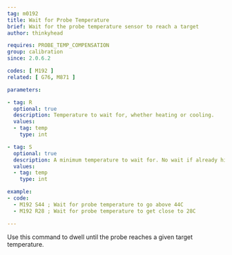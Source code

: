 ```yaml
---
tag: m0192
title: Wait for Probe Temperature
brief: Wait for the probe temperature sensor to reach a target
author: thinkyhead

requires: PROBE_TEMP_COMPENSATION
group: calibration
since: 2.0.6.2

codes: [ M192 ]
related: [ G76, M871 ]

parameters:

- tag: R
  optional: true
  description: Temperature to wait for, whether heating or cooling.
  values:
  - tag: temp
    type: int

- tag: S
  optional: true
  description: A minimum temperature to wait for. No wait if already higher.
  values:
  - tag: temp
    type: int

example:
- code:
  - M192 S44 ; Wait for probe temperature to go above 44C
  - M192 R28 ; Wait for probe temperature to get close to 28C

---
```


Use this command to dwell until the probe reaches a given target temperature.
